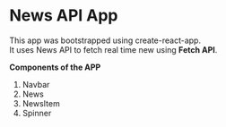 # News API App

This app was bootstrapped using create-react-app.\
It uses News API to fetch real time new using **Fetch API**.

**Components of the APP**
1. Navbar
2. News
3. NewsItem
4. Spinner
